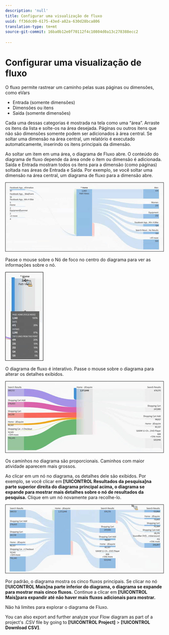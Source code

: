 ```yaml
---
description: 'null'
title: Configurar uma visualização de fluxo
uuid: ff36dc09-6175-43ed-a82a-630d28bca806
translation-type: tm+mt
source-git-commit: 16ba0b12e0f70112f4c10804d0a13c278388ecc2

---
```



# Configurar uma visualização de fluxo

O fluxo permite rastrear um caminho pelas suas páginas ou dimensões, como eVars

* Entrada (somente dimensões)
* Dimensões ou itens
* Saída (somente dimensões)

Cada uma dessas categorias é mostrada na tela como uma “área”. Arraste os itens da lista e solte-os na área desejada. Páginas ou outros itens que não são dimensões somente podem ser adicionados à área central. Se soltar uma dimensão na área central, um relatório é executado automaticamente, inserindo os itens principais da dimensão.

Ao soltar um item em uma área, o diagrama de Fluxo abre. O conteúdo do diagrama de fluxo depende da área onde o item ou dimensão é adicionada. Saída e Entrada mostram todos os itens para a dimensão (como páginas) soltada nas áreas de Entrada e Saída. Por exemplo, se você soltar uma dimensão na área central, um diagrama de fluxo para a dimensão abre.

![](assets/flow.jpg)

Passe o mouse sobre o Nó de foco no centro do diagrama para ver as informações sobre o nó.

![](assets/flow4.jpg)

O diagrama de fluxo é interativo. Passe o mouse sobre o diagrama para alterar os detalhes exibidos.

![](assets/flow2.jpg)

Os caminhos no diagrama são proporcionais. Caminhos com maior atividade aparecem mais grossos.

Ao clicar em um nó no diagrama, os detalhes dele são exibidos. Por exemplo, se você clicar em **[!UICONTROL Resultados da pesquisa]na parte superior direita do diagrama principal acima, o diagrama se expande para mostrar mais detalhes sobre o nó de resultados da pesquisa.** Clique em um nó novamente para recolhe-lo.

![](assets/flow3.jpg)

Por padrão, o diagrama mostra os cinco fluxos principais. Se clicar no nó **[!UICONTROL Mais]na parte inferior do diagrama, o diagrama se expande para mostrar mais cinco fluxos.** Continue a clicar em **[!UICONTROL Mais]para expandir até não haver mais fluxos adicionais para mostrar.**

Não há limites para explorar o diagrama de Fluxo.

You can also export and further analyze your Flow diagram as part of a project's .CSV file by going to **[!UICONTROL Project]** &gt; **[!UICONTROL Download CSV]**.
